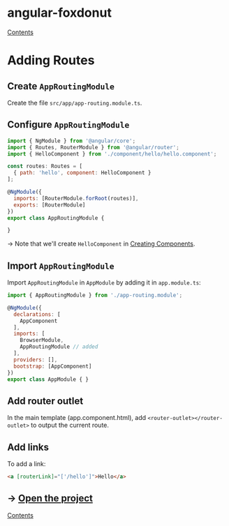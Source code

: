 # angular-foxdonut

[Contents](../README.md)

# Adding Routes

## Create `AppRoutingModule`

Create the file `src/app/app-routing.module.ts`.

## Configure `AppRoutingModule`

```javascript
import { NgModule } from '@angular/core';
import { Routes, RouterModule } from '@angular/router';
import { HelloComponent } from './component/hello/hello.component';

const routes: Routes = [
  { path: 'hello', component: HelloComponent }
];

@NgModule({
  imports: [RouterModule.forRoot(routes)],
  exports: [RouterModule]
})
export class AppRoutingModule {

}
```

&rarr; Note that we'll create `HelloComponent` in [Creating Components](creating-components.md).

## Import `AppRoutingModule`

Import `AppRoutingModule` in `AppModule` by adding it in `app.module.ts`:

```javascript
import { AppRoutingModule } from './app-routing.module';

@NgModule({
  declarations: [
    AppComponent
  ],
  imports: [
    BrowserModule,
    AppRoutingModule // added
  ],
  providers: [],
  bootstrap: [AppComponent]
})
export class AppModule { }
```

## Add router outlet

In the main template (app.component.html), add `<router-outlet></router-outlet>` to output the
current route.

## Add links

To add a link:

```html
<a [routerLink]="['/hello']">Hello</a>
```

## &rarr; [Open the project](https://stackblitz.com/github/foxdonut/angular-foxdonut?file=src%2Fapp%2Fapp-routing.module.ts)

[Contents](../README.md)

